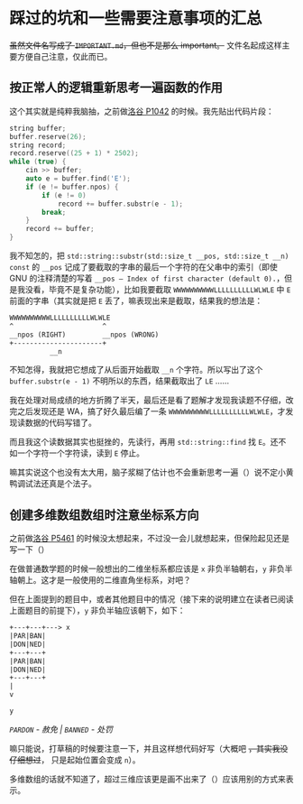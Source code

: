 # 踩过的坑和一些需要注意事项的汇总

~~虽然文件名写成了 `IMPORTANT.md`，但也不是那么 important。~~ 文件名起成这样主要方便自己注意，仅此而已。

## 按正常人的逻辑重新思考一遍函数的作用

这个其实就是纯粹我脑抽，之前做[洛谷 P1042](https://www.luogu.com.cn/problem/P1042) 的时候。我先贴出代码片段：

```cpp
string buffer;
buffer.reserve(26);
string record;
record.reserve((25 + 1) * 2502);
while (true) {
    cin >> buffer;
    auto e = buffer.find('E');
    if (e != buffer.npos) {
        if (e != 0)
            record += buffer.substr(e - 1);
        break;
    }
    record += buffer;
}
```

我不知怎的，把 `std::string::substr(std::size_t __pos, std::size_t __n) const` 的 `__pos` 记成了要截取的字串的最后一个字符的在父串中的索引（即使 GNU 的注释清楚的写着 `__pos – Index of first character (default 0).`，但是我没看，毕竟不是复杂功能），比如我要截取 `WWWWWWWWWWLLLLLLLLLLWLWLE` 中 `E` 前面的字串（其实就是把 `E` 丢了，嘛表现出来是截取，结果我的想法是：

```txt
WWWWWWWWWWLLLLLLLLLLWLWLE
^                      ^
__npos (RIGHT)         __npos (WRONG)
+----------------------+
          __n
```

不知怎得，我就把它想成了从后面开始截取 `__n` 个字符。所以写出了这个 `buffer.substr(e - 1)` 不明所以的东西，结果截取出了 `LE` ……

我在处理对局成绩的地方折腾了半天，最后还是看了题解才发现我读题不仔细，改完之后发现还是 WA，搞了好久最后编了一条 `WWWWWWWWWWLLLLLLLLLLWLWLE`，才发现读数据的代码写错了。

而且我这个读数据其实也挺挫的，先读行，再用 `std::string::find` 找 `E`。还不如一个字符一个字符读，读到 `E` 停止。

嘛其实说这个也没有太大用，脑子浆糊了估计也不会重新思考一遍（）说不定小黄鸭调试法还真是个法子。

## 创建多维数组数组时注意坐标系方向

之前做[洛谷 P5461](https://www.luogu.com.cn/problem/P5461) 的时候没太想起来，不过没一会儿就想起来，但保险起见还是写一下（）

在做普通数学题的时候一般想出的二维坐标系都应该是 `x` 非负半轴朝右，`y` 非负半轴朝上。这才是一般使用的二维直角坐标系，对吧？

但在上面提到的题目中，或者其他题目中的情况（接下来的说明建立在读者已阅读上面题目的前提下），`y` 非负半轴应该朝下，如下：

```txt
+---+---+---> x
|PAR|BAN|
|DON|NED|
+---+---+
|PAR|BAN|
|DON|NED|
+---+---+
|
v

y
```

_`PARDON` - 赦免 | `BANNED` - 处罚_

嘛只能说，打草稿的时候要注意一下，并且这样想代码好写（大概吧 ~~，其实我没仔细想过~~， 只是起始位置会变成 `n`）。

多维数组的话就不知道了，超过三维应该更是画不出来了（）应该用别的方式来表示。